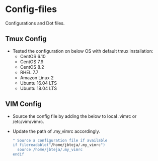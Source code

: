 # Config-files

Configurations and Dot files.

## Tmux Config

* Tested the configuration on below OS with default tmux installation:
  * CentOS 6.10
  * CentOS 7.9
  * CentOS 8.2
  * RHEL 7.7
  * Amazon Linux 2
  * Ubuntu 16.04 LTS
  * Ubuntu 18.04 LTS

## VIM Config

* Source the config file by adding the below to local .vimrc or /etc/vim/vimrc.
* Update the path of .my_vimrc accordingly.
  
  ```sh
  " Source a configuration file if available
  if filereadable("/home/jbteja/.my_vimrc")
    source /home/jbteja/.my_vimrc
  endif
  ```
